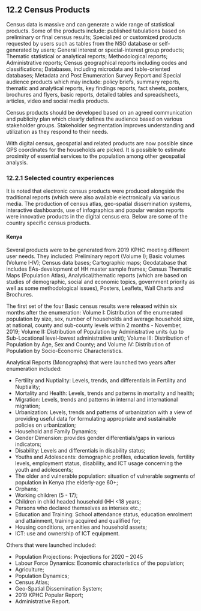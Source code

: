 ## 12.2 Census Products
Census data is massive and can generate a wide range of statistical products. Some of the products include: published tabulations based on preliminary or final census results; Specialized or customized products requested by users such as tables from the NSO database or self-generated by users; General interest or special-interest group products; Thematic statistical or analytical reports; Methodological reports; Administrative reports; Census geographical reports including codes and classifications; Databases, including microdata and table-oriented databases; Metadata and Post Enumeration Survey Report and Special audience products which may include:  policy briefs, summary reports, thematic and analytical reports, key findings reports, fact sheets, posters, brochures and flyers, basic reports, detailed tables and spreadsheets, articles, video and social media products. 

Census products should be developed based on an agreed communication and publicity plan which clearly defines the audience based on various stakeholder groups. Stakeholder segmentation improves understanding and utilization as they respond to their needs.

With digital census, geospatial and related products are now possible since GPS coordinates for the households are picked. It is possible to estimate proximity of essential services to the population among other geospatial analysis. 

### 12.2.1 Selected country experiences
It is noted that electronic census products were produced alongside the traditional reports (which were also available electronically via various media. The production of census atlas, geo-spatial dissemination systems, interactive dashboards, use of infographics and popular version reports were innovative products in the digital census era. Below are some of the country specific census products.

#### Kenya
Several products were to be generated from 2019 KPHC meeting different user needs. They included: Preliminary report (Volume I); Basic volumes (Volume I-IV); Census data bases; Cartographic maps; Geodatabase that includes EAs-development of HH master sample frames; Census Thematic Maps (Population Atlas), Analytical/thematic reports (which are based on studies of demographic, social and economic topics, government priority as well as some methodological issues), Posters, Leaflets, Wall Charts and Brochures.

The first set of the four Basic census results were released within six months after the enumeration: Volume I: Distribution of the enumerated population by size, sex, number of households and average household size, at national, county and sub-county levels within 2 months - November, 2019; Volume II: Distribution of Population by Administrative units (up to Sub-Locational level-lowest administrative unit);  Volume III: Distribution of Population by Age, Sex and County; and Volume IV: Distribution of Population by Socio-Economic Characteristics. 

Analytical Reports (Monographs) that were launched two years after enumeration included:
- Fertility and Nuptiality: Levels, trends, and differentials in Fertility and Nuptiality;
- Mortality and Health: Levels, trends and patterns in mortality and health;
- Migration: Levels, trends and patterns in internal and international migration;
- Urbanization: Levels, trends and patterns of urbanization with a view of providing useful data for formulating appropriate and sustainable policies on urbanization;
- Household and Family Dynamics;
- Gender Dimension: provides gender differentials/gaps in various indicators;
- Disability: Levels and differentials in disability status;
- Youths and Adolescents: demographic profiles, education levels, fertility levels, employment status, disability, and ICT usage concerning the youth and adolescents;
- The older and vulnerable population: situation of vulnerable segments of population in Kenya (the elderly-age 60+;
- Orphans;
- Working children (5 - 17);
- Children in child headed household (HH <18 years;
- Persons who declared themselves as intersex etc.;
- Education and Training: School attendance status, education enrolment and attainment, training acquired and qualified for;
- Housing conditions, amenities and household assets;
- ICT: use and ownership of  ICT equipment.

Others that were launched included: 
- Population Projections: Projections for 2020 – 2045
- Labour Force Dynamics: Economic characteristics of the population;
- Agriculture;
- Population Dynamics;
- Census Atlas;
- Geo-Spatial Dissemination System;
- 2019 KPHC Popular Report;
- Administrative Report.


